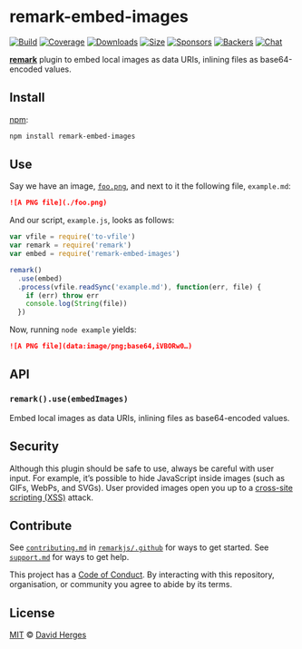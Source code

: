 # remark-embed-images

[![Build][build-badge]][build]
[![Coverage][coverage-badge]][coverage]
[![Downloads][downloads-badge]][downloads]
[![Size][size-badge]][size]
[![Sponsors][sponsors-badge]][collective]
[![Backers][backers-badge]][collective]
[![Chat][chat-badge]][chat]

[**remark**][remark] plugin to embed local images as data URIs, inlining files
as base64-encoded values.

## Install

[npm][]:

```sh
npm install remark-embed-images
```

## Use

Say we have an image, [`foo.png`][foo.png], and next to it the following file,
`example.md`:

```markdown
![A PNG file](./foo.png)
```

And our script, `example.js`, looks as follows:

```js
var vfile = require('to-vfile')
var remark = require('remark')
var embed = require('remark-embed-images')

remark()
  .use(embed)
  .process(vfile.readSync('example.md'), function(err, file) {
    if (err) throw err
    console.log(String(file))
  })
```

Now, running `node example` yields:

```markdown
![A PNG file](data:image/png;base64,iVBORw0…)
```

## API

### `remark().use(embedImages)`

Embed local images as data URIs, inlining files as base64-encoded values.

## Security

Although this plugin should be safe to use, always be careful with user input.
For example, it’s possible to hide JavaScript inside images (such as GIFs,
WebPs, and SVGs).
User provided images open you up to a [cross-site scripting (XSS)][xss] attack.

## Contribute

See [`contributing.md`][contributing] in [`remarkjs/.github`][health] for ways
to get started.
See [`support.md`][support] for ways to get help.

This project has a [Code of Conduct][coc].
By interacting with this repository, organisation, or community you agree to
abide by its terms.

## License

[MIT][license] © [David Herges][author]

<!-- Definitions -->

[build-badge]: https://img.shields.io/travis/remarkjs/remark-embed-images/master.svg

[build]: https://travis-ci.org/remarkjs/remark-embed-images

[coverage-badge]: https://img.shields.io/codecov/c/github/remarkjs/remark-embed-images.svg

[coverage]: https://codecov.io/github/remarkjs/remark-embed-images

[downloads-badge]: https://img.shields.io/npm/dm/remark-embed-images.svg

[downloads]: https://www.npmjs.com/package/remark-embed-images

[size-badge]: https://img.shields.io/bundlephobia/minzip/remark-embed-images.svg

[size]: https://bundlephobia.com/result?p=remark-embed-images

[sponsors-badge]: https://opencollective.com/unified/sponsors/badge.svg

[backers-badge]: https://opencollective.com/unified/backers/badge.svg

[collective]: https://opencollective.com/unified

[chat-badge]: https://img.shields.io/badge/join%20the%20community-on%20spectrum-7b16ff.svg

[chat]: https://spectrum.chat/unified/remark

[npm]: https://docs.npmjs.com/cli/install

[health]: https://github.com/remarkjs/.github

[contributing]: https://github.com/remarkjs/.github/blob/master/contributing.md

[support]: https://github.com/remarkjs/.github/blob/master/support.md

[coc]: https://github.com/remarkjs/.github/blob/master/code-of-conduct.md

[license]: license

[author]: https://spektrakel.de

[remark]: https://github.com/remarkjs/remark

[foo.png]: test/fixtures/foo.png

[xss]: https://en.wikipedia.org/wiki/Cross-site_scripting
